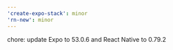 ```yaml
---
'create-expo-stack': minor
'rn-new': minor
---
```


chore: update Expo to 53.0.6 and React Native to 0.79.2
